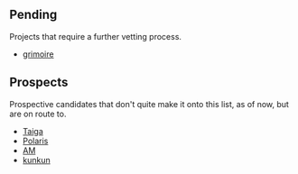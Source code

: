 
## Pending
Projects that require a further vetting process. 
- [grimoire](https://github.com/goniszewski/grimoire)

## Prospects
Prospective candidates that don't quite make it onto this list, as of now, but are on route to. 

- [Taiga](https://github.com/taigaio)
- [Polaris](https://github.com/agersant/polaris)
- [AM](https://github.com/ivan-hc/AM)
- [kunkun](https://github.com/kunkunsh/kunkun)
